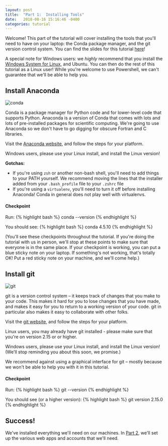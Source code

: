 ```yaml
---
layout: post
title:  "Part 1:  Installing Tools"
date:   2018-08-16 15:16:46 -0400
categories: tutorial
---
```

Welcome!  This part of the tutorial will cover installing the tools that you'll need to have on your laptop:  the Conda package manager, and the git version control system.  You can find the slides for this tutorial [here][tutorial-slides]!

A special note for Windows users: we _highly_ recommend that you install the [Windows System for Linux][wsl-download], and Ubuntu.  You can then do the rest of this tutorial as a Linux user!
While you're welcome to use Powershell, we can't guarantee that we'll be able to help you.

## Install Anaconda

![conda](https://cdn-images-1.medium.com/max/1920/1*y3tLpsCpNj-ev4v7jO-C5g.png)

Conda is a package manager for Python code and for lower-level code that supports Python.
Anaconda is a version of Conda that comes with lots and lots of pre-installed packages for scientific computing.
We're going to use Anaconda so we don't have to go digging for obscure Fortran and C libraries.

Visit the [Anaconda website][conda-download], and follow the steps for your platform.

Windows users, please use your Linux install, and install the Linux version!

**Gotchas:**
- If you're using `zsh` or another non-bash shell, you'll need to add things to your PATH yourself.  We recommend moving the lines that the installer added from your `.bash_profile` file to your `.zshrc` file
- If you're using a `virtualenv`, you'll need to turn it off before installing Anaconda!  Conda in general does not play well with virtualenvs.

#### Checkpoint

Run:
{% highlight bash %}
conda --version
{% endhighlight %}

You should see:
{% highlight bash %}
conda 4.5.10
{% endhighlight %}

(You'll see these checkpoints throughout the tutorial.  If you're doing the tutorial with us in person, we'll stop at these points to make sure that everyone is in the same place.  If your checkpoint is working, you can put a blue sticky note on your laptop.  If something's not working, that's totally OK!  Put a red sticky note on your machine, and we'll come help.)

## Install git

![git](https://git-scm.com/images/branching-illustration.png)

git is a version control system – it keeps track of changes that you make to your code.
This makes it hard for you to lose changes that you have made, and makes it easy for you to return to a working version of your code.
git in particular also makes it easy to collaborate with other folks.

Visit the [git website][git-download], and follow the steps for your platform.

Linux users, you may already have git installed - please make sure that you're on version 2.15 or or higher.

Windows users, please use your Linux install, and install the Linux version!  (We'll stop reminding you about this soon, we promise.)

We recommend against using a graphical interface for git – mostly because we won't be able to help you with it in this tutorial.

#### Checkpoint

Run:
{% highlight bash %}
git --version
{% endhighlight %}

You should see (or a higher version):
{% highlight bash %}
git version 2.15.0
{% endhighlight %}

## Success!

We've installed everything we'll need on our machines.  In [Part 2][tutorial-part-2], we'll set up the various web apps and accounts that we'll need.

[tutorial-slides]: https://docs.google.com/presentation/d/1VsBJqdirun0o5fP5wFDmIO_gNEWDfjFuhcE-ReugZ2A/edit
[python-download]: https://www.python.org/downloads/
[wsl-download]: https://docs.microsoft.com/en-us/windows/wsl/install-win10
[conda-download]: https://docs.anaconda.com/anaconda/install/
[git-download]: https://git-scm.com/downloads 
[tutorial-part-2]: https://bmcfee.github.io/ismir2018-oss-tutorial/tutorial/2018/08/15/part-2.html 
